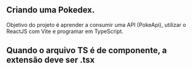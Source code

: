 ## Criando uma Pokedex.

Objetivo do projeto é aprender a consumir uma API (PokeApi), utilizar o ReactJS com Vite e programar em TypeScript.

## Quando o arquivo TS é de componente, a extensão deve ser .tsx